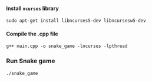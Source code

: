 #### Install `ncurses` library

```
sudo apt-get install libncurses5-dev libncursesw5-dev
```

#### Compile the .cpp file

```
g++ main.cpp -o snake_game -lncurses -lpthread
```

### Run Snake game

```
./snake_game
```
